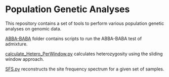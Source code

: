 # Population Genetic Analyses
This repository contains a set of tools to perform various population genetic analyses on genomic data.

[ABBA-BABA](ABBA-BABA) folder contains scripts to run the ABBA-BABA test of admixture.

[calculate_Hetero_PerWindow.py](calculate_Hetero_PerWindow.py) calculates heterozygosity using the sliding window approach.

[SFS.py](SFS.py) reconstructs the site frequency spectrum for a given set of samples.
